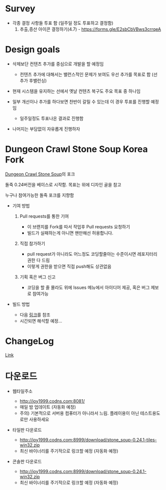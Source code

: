 # Survey

* 각종 결정 사항들 투표 함 (일주일 정도 투표하고 결정함)
  1. 추출,증산 아이콘 결정하기(4.7) - https://forms.gle/E2sbCbVBws3crrqeA

# Design goals

* 삭제보단 컨텐츠 추가를 중심으로 개발을 할 예정임
  * 컨텐츠 추가에 대해서는 밸런스적인 문제가 보여도 우선 추가를 목표로 함 (선추가 후밸런싱)

* 현재 시스템을 유지하는 선에서 옛날 컨텐츠 복구도 주요 목표 중 하나임

* 일부 개선이나 추가를 하다보면 찬반이 갈릴 수 있는데 이 경우 투표를 진행할 예정임
  * 일주일정도 투표나온 결과로 진행함
  
* 나머지는 부담없이 자유롭게 진행하자

# Dungeon Crawl Stone Soup Korea Fork

[Dungeon Crawl Stone Soup](https://github.com/crawl/crawl/)의 포크

돌죽 0.24버전을 베이스로 시작함. 목표는 위에 디자인 골을 참고

누구나 참여가능한 돌죽 포크를 지향함

* 기여 방법
  1. Pull requests를 통한 기여
     * 이 브랜치를 Fork를 따서 작업후 Pull requests 요청하기
     * 빌드가 실패하는게 아니면 왠만해선 허용합니다.
     
     
  2. 직접 참가하기
     * pull request가 아니라도 어느정도 코딩할줄아는 수준이시면 레포지터리 권한 다 드림
     * 이렇게 권한을 받으면 직접 push해도 상관없음
     
    
  3. 기획 혹은 버그 신고
     * 코딩을 할 줄 몰라도 위에 Issues 메뉴에서 아이디어 제공, 혹은 버그 제보로 참여가능
     

* 빌드 방법
  * 다음 [링크](https://github.com/kimjoy2002/crawl/blob/master/crawl-ref/INSTALL.txt)를 참조 
  * 시간되면 해석할 예정...
  
# ChangeLog
  
  [Link](https://github.com/kimjoy2002/crawl/blob/master/CHANGELOG.md)
  
# 다운로드

* 웹타일주소
  *  http://joy1999.codns.com:8081/
  * 매일 밤 업데이트 (자동화 예정)
  * 주의) 기본적으로 서버용 컴퓨터가 아니라서 느림. 플레이용이 아닌 테스트용도로만 사용하세요

* 타일판 다운로드
  * http://joy1999.codns.com:8999/download/stone_soup-0.24.1-tiles-win32.zip
  * 최신 바이너리를 주기적으로 링크할 예정 (자동화 예정)

* 콘솔판 다운로드
  * http://joy1999.codns.com:8999/download/stone_soup-0.24.1-win32.zip
  * 최신 바이너리를 주기적으로 링크할 예정 (자동화 예정)
